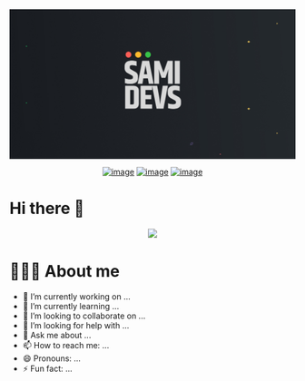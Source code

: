<img alt="Banner" src="banner-perfil.jpg" align="center"/>
<div align="center">

[![image](https://img.shields.io/badge/LinkedIn-0077B5?style=for-the-badge&logo=linkedin&logoColor=white)](https://www.linkedin.com/in/samidev444/)
[![image](https://img.shields.io/badge/Instagram-E4405F?style=for-the-badge&logo=instagram&logoColor=white)](https://www.instagram.com/sxmidev444/)
[![image](https://img.shields.io/badge/Gmail-D14836?style=for-the-badge&logo=gmail&logoColor=white)](mailto:samideveloper1210@gmail.com)
  
</div>
<h1> Hi there 👋</h1>
<p align="center">
  <a href="https://skillicons.dev">
    <img src="https://skillicons.dev/icons?i=js,notion,css,figma,github,html,linux,windows,vscode,mb" />
  </a>
</p>

<h1>👨🏻‍💻 About me</h1>

- 🔭 I’m currently working on ...
- 🌱 I’m currently learning ...
- 👯 I’m looking to collaborate on ...
- 🤔 I’m looking for help with ...
- 💬 Ask me about ...
- 📫 How to reach me: ...
- 😄 Pronouns: ...
- ⚡ Fun fact: ...
